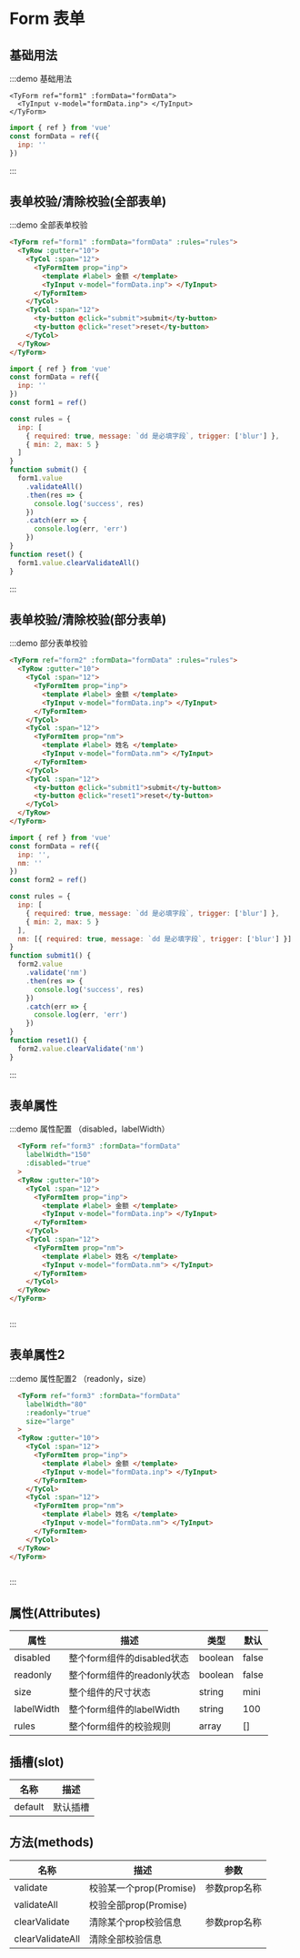 # Form 表单

## 基础用法

:::demo 基础用法

```vue
<TyForm ref="form1" :formData="formData">
  <TyInput v-model="formData.inp"> </TyInput>
</TyForm>
```

```js
import { ref } from 'vue'
const formData = ref({
  inp: ''
})
```

:::

## 表单校验/清除校验(全部表单)

:::demo 全部表单校验

```html
<TyForm ref="form1" :formData="formData" :rules="rules">
  <TyRow :gutter="10">
    <TyCol :span="12">
      <TyFormItem prop="inp">
        <template #label> 金额 </template>
        <TyInput v-model="formData.inp"> </TyInput>
      </TyFormItem>
    </TyCol>
    <TyCol :span="12">
      <ty-button @click="submit">submit</ty-button>
      <ty-button @click="reset">reset</ty-button>
    </TyCol>
  </TyRow>
</TyForm>
```

```js
import { ref } from 'vue'
const formData = ref({
  inp: ''
})
const form1 = ref()

const rules = {
  inp: [
    { required: true, message: `dd 是必填字段`, trigger: ['blur'] },
    { min: 2, max: 5 }
  ]
}
function submit() {
  form1.value
    .validateAll()
    .then(res => {
      console.log('success', res)
    })
    .catch(err => {
      console.log(err, 'err')
    })
}
function reset() {
  form1.value.clearValidateAll()
}
```

:::

## 表单校验/清除校验(部分表单)

:::demo 部分表单校验

```html
<TyForm ref="form2" :formData="formData" :rules="rules">
  <TyRow :gutter="10">
    <TyCol :span="12">
      <TyFormItem prop="inp">
        <template #label> 金额 </template>
        <TyInput v-model="formData.inp"> </TyInput>
      </TyFormItem>
    </TyCol>
    <TyCol :span="12">
      <TyFormItem prop="nm">
        <template #label> 姓名 </template>
        <TyInput v-model="formData.nm"> </TyInput>
      </TyFormItem>
    </TyCol>
    <TyCol :span="12">
      <ty-button @click="submit1">submit</ty-button>
      <ty-button @click="reset1">reset</ty-button>
    </TyCol>
  </TyRow>
</TyForm>
```

```js
import { ref } from 'vue'
const formData = ref({
  inp: '',
  nm: ''
})
const form2 = ref()

const rules = {
  inp: [
    { required: true, message: `dd 是必填字段`, trigger: ['blur'] },
    { min: 2, max: 5 }
  ],
  nm: [{ required: true, message: `dd 是必填字段`, trigger: ['blur'] }]
}
function submit1() {
  form2.value
    .validate('nm')
    .then(res => {
      console.log('success', res)
    })
    .catch(err => {
      console.log(err, 'err')
    })
}
function reset1() {
  form2.value.clearValidate('nm')
}
```
:::


## 表单属性
:::demo 属性配置 （disabled，labelWidth）
```html
  <TyForm ref="form3" :formData="formData"
    labelWidth="150"
    :disabled="true"
  >
  <TyRow :gutter="10">
    <TyCol :span="12">
      <TyFormItem prop="inp">
        <template #label> 金额 </template>
        <TyInput v-model="formData.inp"> </TyInput>
      </TyFormItem>
    </TyCol>
    <TyCol :span="12">
      <TyFormItem prop="nm">
        <template #label> 姓名 </template>
        <TyInput v-model="formData.nm"> </TyInput>
      </TyFormItem>
    </TyCol>
  </TyRow>
</TyForm>
```
```js
```
:::

## 表单属性2
:::demo 属性配置2 （readonly，size）
```html
  <TyForm ref="form3" :formData="formData"
    labelWidth="80"
    :readonly="true"
    size="large"
  >
  <TyRow :gutter="10">
    <TyCol :span="12">
      <TyFormItem prop="inp">
        <template #label> 金额 </template>
        <TyInput v-model="formData.inp"> </TyInput>
      </TyFormItem>
    </TyCol>
    <TyCol :span="12">
      <TyFormItem prop="nm">
        <template #label> 姓名 </template>
        <TyInput v-model="formData.nm"> </TyInput>
      </TyFormItem>
    </TyCol>
  </TyRow>
</TyForm>
```
```js
```
:::
## 属性(Attributes)
| 属性      | 描述    | 类型      | 默认       | 
|----- |----- |----- |----- |
| disabled     | 整个form组件的disabled状态  | boolean  | false |
| readonly     | 整个form组件的readonly状态  | boolean  | false |
| size     | 整个组件的尺寸状态  | string  | mini |
| labelWidth     | 整个form组件的labelWidth | string  | 100 |
| rules     | 整个form组件的校验规则 | array  | [] |

## 插槽(slot)
| 名称      | 描述    |
|----- |----- |
| default | 默认插槽 |

## 方法(methods)
| 名称      | 描述    | 参数|
|----- |----- |----- |
| validate | 校验某一个prop(Promise) | 参数prop名称|
| validateAll | 校验全部prop(Promise) | |
| clearValidate | 清除某个prop校验信息 |参数prop名称 |
| clearValidateAll | 清除全部校验信息 | |



<script setup>
    import {ref} from 'vue'
    const form1 = ref()
    const form2 = ref()

    const formData =ref({
      inp: '',
      nm:''
    })
    const rules = {
      'inp': [
        { required: true, message: `inp 是必填字段`, trigger: ['blur'] },
        { min: 2, max: 5 }
      ],
      nm:[
        { required: true, message: `dd 是必填字段`, trigger: ['blur'] },
      ]
    }
    function submit() {
      form1.value.validateAll().then(res => {
        console.log('success', res);
      }).catch(err => {
        console.log(err, "err");
      })
    }
    function reset() {
      form1.value.clearValidateAll()
    }
    function submit1() {
      form2.value
        .validate('nm')
        .then(res => {
          console.log('success', res)
        })
        .catch(err => {
          console.log(err, 'err')
        })
    }
function reset1() {
  form2.value.clearValidate('nm')
}
</script>
